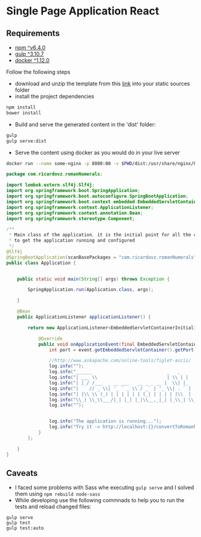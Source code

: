 # Single Page Application React

## Requirements
- [npm ^v6.4.0](2)
- [gulp ^3.10.7](3)
- [docker ^1.12.0](4)

Follow the following steps

- download and unzip the template from this [link](1) into your static sources folder
- install the project dependencies
```bash
npm install
bower install
```
- Build and serve the generated content in the 'dist' folder:
```bash
gulp
gulp serve:dist
```

- Serve the content using docker as you would do in your live server
```bash
docker run --name some-nginx -p 8080:80 -v $PWD/dist:/usr/share/nginx/html:ro -d nginx
```

```java
package com.ricardovz.romanNumerals;

import lombok.extern.slf4j.Slf4j;
import org.springframework.boot.SpringApplication;
import org.springframework.boot.autoconfigure.SpringBootApplication;
import org.springframework.boot.context.embedded.EmbeddedServletContainerInitializedEvent;
import org.springframework.context.ApplicationListener;
import org.springframework.context.annotation.Bean;
import org.springframework.stereotype.Component;

/**
 * Main class of the application, it is the initial point for all the configuration needed
 * to get the application running and configured
 */
@Slf4j
@SpringBootApplication(scanBasePackages = "com.ricardovz.romanNumerals")
public class Application {


    public static void main(String[] args) throws Exception {

        SpringApplication.run(Application.class, args);

    }

    @Bean
    public ApplicationListener applicationListener() {

        return new ApplicationListener<EmbeddedServletContainerInitializedEvent>() {

            @Override
            public void onApplicationEvent(final EmbeddedServletContainerInitializedEvent event) {
                int port = event.getEmbeddedServletContainer().getPort();

                //http://www.askapache.com/online-tools/figlet-ascii/
                log.info("");
                log.info("______                            _   _                                _ ");
                log.info("| ___ \\                          | \\ | |                              | |");
                log.info("| |_/ /___  _ __ ___   __ _ _ __ |  \\| |_   _ _ __ ___   ___ _ __ __ _| |");
                log.info("|    // _ \\| '_ ` _ \\ / _` | '_ \\| . ` | | | | '_ ` _ \\ / _ \\ '__/ _` | |");
                log.info("| |\\ \\ (_) | | | | | | (_| | | | | |\\  | |_| | | | | | |  __/ | | (_| | |");
                log.info("\\_| \\_\\___/|_| |_| |_|\\__,_|_| |_\\_| \\_/\\__,_|_| |_| |_|\\___|_|  \\__,_|_|");
                log.info("");


                log.info("The application is running...");
                log.info("Try it -> http://localhost:{}/convertToRomanNumeral/3999", port);
            }
        };

    }
}

```


## Caveats

- I faced some problems with Sass whe executing `gulp serve` and I solved them using `npm rebuild node-sass`
- While developing use the following commnads to help you to run the tests and reload changed files:
```
gulp serve
gulp test
gulp test:auto
```


[1]: https://github.com/FountainJS/fountain/releases/download/v0.7.2/react-inject-babel-scss-router-techs.zip
[2]: https://docs.npmjs.com/cli/install
[3]: https://github.com/gulpjs/gulp/blob/master/docs/getting-started.md
[4]: https://docs.docker.com/engine/installation/

